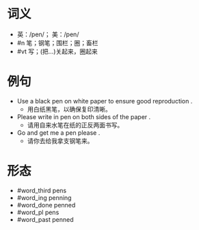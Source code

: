 # 词义
- 英：/pen/； 美：/pen/
- #n 笔；钢笔；围栏；圈；畜栏
- #vt 写；(把…)关起来，圈起来
# 例句
- Use a black pen on white paper to ensure good reproduction .
	- 用白纸黑笔，以确保复印清晰。
- Please write in pen on both sides of the paper .
	- 请用自来水笔在纸的正反两面书写。
- Go and get me a pen please .
	- 请你去给我拿支钢笔来。
# 形态
- #word_third pens
- #word_ing penning
- #word_done penned
- #word_pl pens
- #word_past penned
